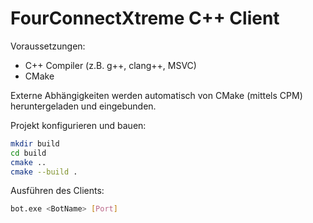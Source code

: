 # FourConnectXtreme C++ Client

Voraussetzungen:
- C++ Compiler (z.B. g++, clang++, MSVC)
- CMake

Externe Abhängigkeiten werden automatisch von CMake (mittels CPM) heruntergeladen und eingebunden.

Projekt konfigurieren und bauen:
```bash
mkdir build
cd build
cmake ..
cmake --build .
```

Ausführen des Clients:
```bash
bot.exe <BotName> [Port]
```

